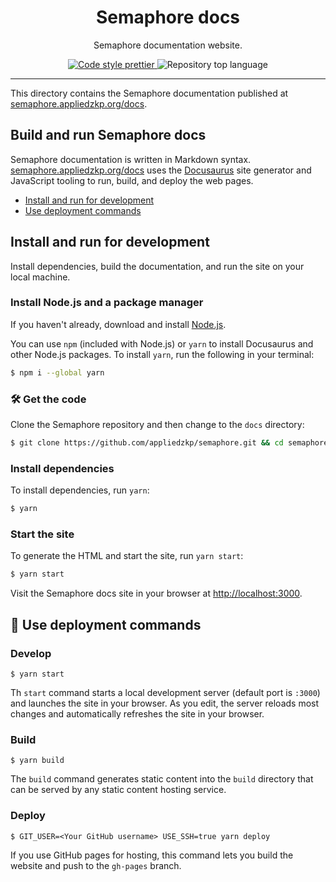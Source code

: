 <p align="center">
    <h1 align="center">
        Semaphore docs
    </h1>
    <p align="center">Semaphore documentation website.</p>
</p>

<p align="center">
    <a href="https://prettier.io/" target="_blank">
        <img alt="Code style prettier" src="https://img.shields.io/badge/code%20style-prettier-f8bc45?style=flat-square&logo=prettier">
    </a>
    <img alt="Repository top language" src="https://img.shields.io/github/languages/top/akinovak/semaphore-spec?style=flat-square">
</p>

---

This directory contains the Semaphore documentation published at [semaphore.appliedzkp.org/docs](https://semaphore.appliedzkp.org/docs).

## Build and run Semaphore docs

Semaphore documentation is written in Markdown syntax.
[semaphore.appliedzkp.org/docs](https://semaphore.appliedzkp.org/docs) uses the [Docusaurus](https://docusaurus.io/) site generator and JavaScript tooling to run, build, and deploy the web pages.

- [Install and run for development](#install-and-run-for-development)
- [Use deployment commands](#use-deployment-commands)

## Install and run for development

Install dependencies, build the documentation, and run the site on your local machine.

### Install Node.js and a package manager

If you haven't already, download and install [Node.js](https://nodejs.org/en/).

You can use `npm` (included with Node.js) or `yarn` to install Docusaurus and other Node.js packages.
To install `yarn`, run the following in your terminal:

```sh
$ npm i --global yarn
```

### 🛠 Get the code

Clone the Semaphore repository and then change to the `docs` directory:

```sh
$ git clone https://github.com/appliedzkp/semaphore.git && cd semaphore/docs
```

### Install dependencies

To install dependencies, run `yarn`:

```sh
$ yarn
```

### Start the site

To generate the HTML and start the site, run `yarn start`:

```sh
$ yarn start
```

Visit the Semaphore docs site in your browser at [http://localhost:3000](http://localhost:3000).

## 📜 Use deployment commands

### Develop

```
$ yarn start
```

Th `start` command starts a local development server (default port is `:3000`) and launches the site in your browser.
As you edit, the server reloads most changes and automatically refreshes the site in your browser.

### Build

```
$ yarn build
```

The `build` command generates static content into the `build` directory that can be served by any static content hosting service.

### Deploy

```
$ GIT_USER=<Your GitHub username> USE_SSH=true yarn deploy
```

If you use GitHub pages for hosting, this command lets you build the website and push to the `gh-pages` branch.
